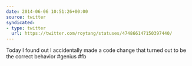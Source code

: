 ```yaml
---
date: 2014-06-06 10:51:26+00:00
source: twitter
syndicated:
- type: twitter
  url: https://twitter.com/roytang/statuses/474866147150397440/
---
```


Today I found out I accidentally made a code change that turned out to be the correct behavior #genius #fb